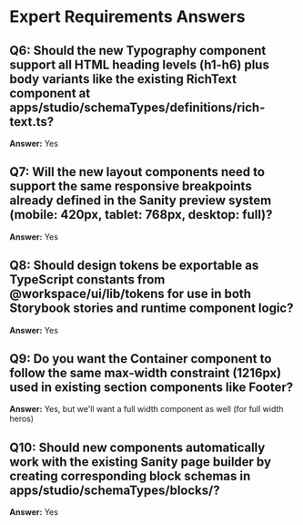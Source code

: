 # Expert Requirements Answers

## Q6: Should the new Typography component support all HTML heading levels (h1-h6) plus body variants like the existing RichText component at apps/studio/schemaTypes/definitions/rich-text.ts?

**Answer:** Yes

## Q7: Will the new layout components need to support the same responsive breakpoints already defined in the Sanity preview system (mobile: 420px, tablet: 768px, desktop: full)?

**Answer:** Yes

## Q8: Should design tokens be exportable as TypeScript constants from @workspace/ui/lib/tokens for use in both Storybook stories and runtime component logic?

**Answer:** Yes

## Q9: Do you want the Container component to follow the same max-width constraint (1216px) used in existing section components like Footer?

**Answer:** Yes, but we'll want a full width component as well (for full width heros)

## Q10: Should new components automatically work with the existing Sanity page builder by creating corresponding block schemas in apps/studio/schemaTypes/blocks/?

**Answer:** Yes

